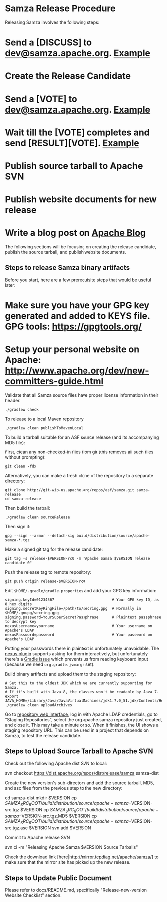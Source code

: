 # Samza Release Procedure

Releasing Samza involves the following steps:

   # Send a [DISCUSS] to dev@samza.apache.org. [Example](http://mail-archives.apache.org/mod_mbox/samza-dev/201503.mbox/%3CCABYbY7dsYAQo4_6qBvmUSOF37%2BUfsHRQ3dKOJV1qHJUTetKdAA%40mail.gmail.com%3E)
   # Create the Release Candidate
   # Send a [VOTE] to dev@samza.apache.org. [Example](http://mail-archives.apache.org/mod_mbox/samza-dev/201503.mbox/%3CCAOErhNQsehZ8iEXsP5saKgr9qjD%3DART7-2OCWJcCbXJko9FV4A%40mail.gmail.com%3E)
   # Wait till the [VOTE] completes and send [RESULT][VOTE]. [Example](http://mail-archives.apache.org/mod_mbox/samza-dev/201412.mbox/%3CCADiKvVuAkgiR7-0VBYccez96xtfV6edavdy7xc%3Drg9GCftaEsg%40mail.gmail.com%3E)
   # Publish source tarball to Apache SVN
   # Publish website documents for new release
   # Write a blog post on [Apache Blog](https://blogs.apache.org/samza/)

The following sections will be focusing on creating the release candidate, publish the source tarball, and publish website documents.

## Steps to release Samza binary artifacts

Before you start, here are a few prerequisite steps that would be useful later:

   # Make sure you have your GPG key generated and added to KEYS file. GPG tools: https://gpgtools.org/
   # Setup your personal website on Apache: http://www.apache.org/dev/new-committers-guide.html

Validate that all Samza source files have proper license information in their header.

    ./gradlew check

To release to a local Maven repository:

    ./gradlew clean publishToMavenLocal

To build a tarball suitable for an ASF source release (and its accompanying MD5 file):

First, clean any non-checked-in files from git (this removes all such files without prompting):

    git clean -fdx

Alternatively, you can make a fresh clone of the repository to a separate directory:

    git clone http://git-wip-us.apache.org/repos/asf/samza.git samza-release
    cd samza-release

Then build the tarball:

    ./gradlew clean sourceRelease

Then sign it:

    gpg --sign --armor --detach-sig build/distribution/source/apache-samza-*.tgz

Make a signed git tag for the release candidate:

    git tag -s release-$VERSION-rc0 -m "Apache Samza $VERSION release candidate 0"

Push the release tag to remote repository:

    git push origin release-$VERSION-rc0

Edit `$HOME/.gradle/gradle.properties` and add your GPG key information:

    signing.keyId=01234567                          # Your GPG key ID, as 8 hex digits
    signing.secretKeyRingFile=/path/to/secring.gpg  # Normally in $HOME/.gnupg/secring.gpg
    signing.password=YourSuperSecretPassphrase      # Plaintext passphrase to decrypt key
    nexusUsername=yourname                          # Your username on Apache's LDAP
    nexusPassword=password                          # Your password on Apache's LDAP

Putting your passwords there in plaintext is unfortunately unavoidable. The
[nexus plugin](https://github.com/bmuschko/gradle-nexus-plugin) supports asking
for them interactively, but unfortunately there's a
[Gradle issue](http://issues.gradle.org/browse/GRADLE-2357) which prevents us
from reading keyboard input (because we need `org.gradle.jvmargs` set).

Build binary artifacts and upload them to the staging repository:

    # Set this to the oldest JDK which we are currently supporting for Samza.
    # If it's built with Java 8, the classes won't be readable by Java 7.
    export JAVA_HOME=/Library/Java/JavaVirtualMachines/jdk1.7.0_51.jdk/Contents/Home
    ./gradlew clean uploadArchives

Go to [repository web interface](https://repository.apache.org/), log in with
Apache LDAP credentials, go to "Staging Repositories", select the org.apache.samza
repository just created, and close it. This may take a minute or so. When it
finishes, the UI shows a staging repository URL. This can be used in a project
that depends on Samza, to test the release candidate.

## Steps to Upload Source Tarball to Apache SVN

Check out the following Apache dist SVN to local:

   svn checkout https://dist.apache.org/repos/dist/release/samza samza-dist

Create the new version's sub-directory and add the source tarball, MD5, and asc files from the 
previous step to the new directory:

   cd samza-dist
   mkdir $VERSION
   cp ${SAMZA_SRC_ROOT}/build/distribution/source/apache-samza-$VERSION-src.tgz $VERSION
   cp ${SAMZA_SRC_ROOT}/build/distribution/source/apache-samza-$VERSION-src.tgz.MD5 $VERSION
   cp ${SAMZA_SRC_ROOT}/build/distribution/source/apache-samza-$VERSION-src.tgz.asc $VERSION
   svn add $VERSION

Commit to Apache release SVN

   svn ci -m "Releasing Apache Samza $VERSION Source Tarballs"

Check the download link [here|http://mirror.tcpdiag.net/apache/samza/] to make sure that the mirror
site has picked up the new release.

## Steps to Update Public Document

Please refer to docs/README.md, specifically "Release-new-version Website Checklist" section. 
